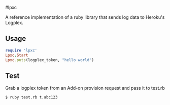 #lpxc

A reference implementation of a ruby library that sends log data to Heroku's Logplex.

## Usage

```ruby
require 'lpxc'
Lpxc.Start
Lpxc.puts(logplex_token, "hello world")
```

## Test

Grab a logplex token from an Add-on provision request and pass it to test.rb

```bash
$ ruby test.rb t.abc123
```
